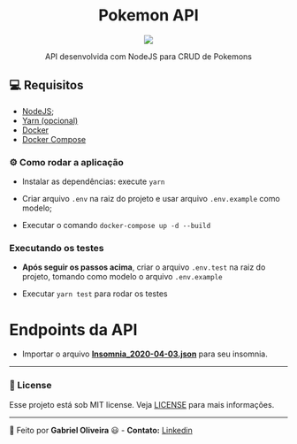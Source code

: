 <h1 align="center">Pokemon API</h1>
<p align="center">
  <img src="./github/pokemon-icon.png">
</p>

<p align="center">API desenvolvida com NodeJS para CRUD de Pokemons</p>

## :computer: Requisitos

- [NodeJS](https://nodejs.org/en/);
- [Yarn (opcional)](https://classic.yarnpkg.com/pt-BR/docs/install/#debian-stable)
- [Docker](https://docs.docker.com/get-docker/)
- [Docker Compose](https://docs.docker.com/compose/install/)

### ⚙️ Como rodar a aplicação

- Instalar as dependências: execute `yarn`

- Criar arquivo `.env` na raiz do projeto e usar arquivo `.env.example` como modelo;

- Executar o comando `docker-compose up -d --build`

### Executando os testes

- **Após seguir os passos acima**, criar o arquivo `.env.test` na raiz do projeto, tomando como modelo o arquivo `.env.example`

- Executar `yarn test` para rodar os testes


# Endpoints da API

- Importar o arquivo **[Insomnia_2020-04-03.json](https://github.com/gaoliveira21/pokemon-api/tree/master/docs)** para seu insomnia.

---

### :memo: License
Esse projeto está sob MIT license. Veja [LICENSE](https://github.com/gaoliveira21/bootcamp-gostack-fastfeet-api/blob/master/LICENSE.md) para mais informações.

---

:construction_worker: Feito por **Gabriel Oliveira** :smiley: - **Contato:** <a href="https://www.linkedin.com/in/gabriel-jos%C3%A9-de-oliveira-633962197/">Linkedin</a>
